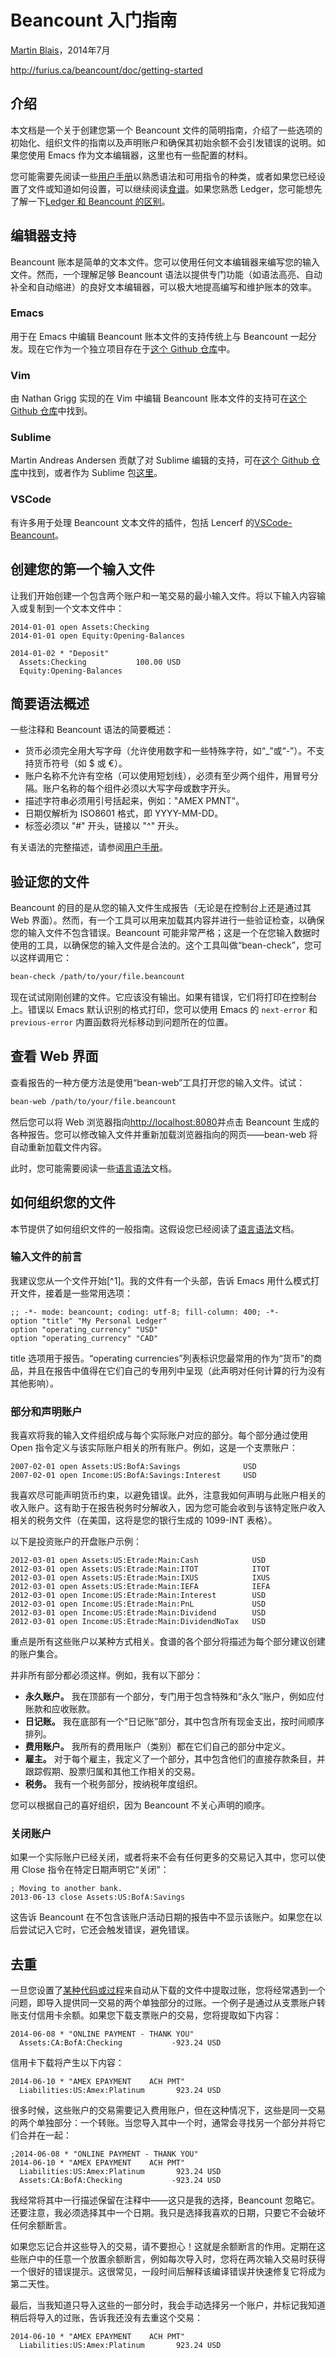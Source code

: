 # Beancount 入门指南<a id="title"></a>

[<u>Martin Blais</u>](mailto:blais@furius.ca)，2014年7月

[<u>http://furius.ca/beancount/doc/getting-started</u>](http://furius.ca/beancount/doc/getting-started)

## 介绍<a id="introduction"></a>

本文档是一个关于创建您第一个 Beancount 文件的简明指南，介绍了一些选项的初始化、组织文件的指南以及声明账户和确保其初始余额不会引发错误的说明。如果您使用 Emacs 作为文本编辑器，这里也有一些配置的材料。

您可能需要先阅读一些[<u>用户手册</u>](beancount_language_syntax.md)以熟悉语法和可用指令的种类，或者如果您已经设置了文件或知道如何设置，可以继续阅读[<u>食谱</u>](command_line_accounting_cookbook.md)。如果您熟悉 Ledger，您可能想先了解一下[<u>Ledger 和 Beancount 的区别</u>](a_comparison_of_beancount_and_ledger_hledger.md)。

## 编辑器支持<a id="editor-support"></a>

Beancount 账本是简单的文本文件。您可以使用任何文本编辑器来编写您的输入文件。然而，一个理解足够 Beancount 语法以提供专门功能（如语法高亮、自动补全和自动缩进）的良好文本编辑器，可以极大地提高编写和维护账本的效率。

### Emacs<a id="emacs"></a>

用于在 Emacs 中编辑 Beancount 账本文件的支持传统上与 Beancount 一起分发。现在它作为一个独立项目存在于[<u>这个 Github 仓库</u>](https://github.com/beancount/beancount-mode/)中。

### Vim<a id="vim"></a>

由 Nathan Grigg 实现的在 Vim 中编辑 Beancount 账本文件的支持可在[<u>这个 Github 仓库</u>](https://github.com/nathangrigg/vim-beancount)中找到。

### Sublime<a id="sublime"></a>

Martin Andreas Andersen 贡献了对 Sublime 编辑的支持，可在[<u>这个 Github 仓库</u>](https://github.com/draug3n/sublime-beancount)中找到，或者作为 Sublime 包[<u>这里</u>](https://packagecontrol.io/packages/Beancount)。

### VSCode<a id="vscode"></a>

有许多用于处理 Beancount 文本文件的插件，包括 Lencerf 的[<u>VSCode-Beancount</u>](https://marketplace.visualstudio.com/items?itemName=Lencerf.beancount)。

## 创建您的第一个输入文件<a id="creating-your-first-input-file"></a>

让我们开始创建一个包含两个账户和一笔交易的最小输入文件。将以下输入内容输入或复制到一个文本文件中：

```plaintext
2014-01-01 open Assets:Checking
2014-01-01 open Equity:Opening-Balances

2014-01-02 * "Deposit"
  Assets:Checking           100.00 USD
  Equity:Opening-Balances
```

## 简要语法概述<a id="brief-syntax-overview"></a>

一些注释和 Beancount 语法的简要概述：

- 货币必须完全用大写字母（允许使用数字和一些特殊字符，如“\_”或“-”）。不支持货币符号（如 $ 或 €）。
- 账户名称不允许有空格（可以使用短划线），必须有至少两个组件，用冒号分隔。账户名称的每个组件必须以大写字母或数字开头。
- 描述字符串必须用引号括起来，例如："AMEX PMNT"。
- 日期仅解析为 ISO8601 格式，即 YYYY-MM-DD。
- 标签必须以 "#" 开头，链接以 "^" 开头。

有关语法的完整描述，请参阅[<u>用户手册</u>](beancount_language_syntax.md)。

## 验证您的文件<a id="validating-your-file"></a>

Beancount 的目的是从您的输入文件生成报告（无论是在控制台上还是通过其 Web 界面）。然而，有一个工具可以用来加载其内容并进行一些验证检查，以确保您的输入文件不包含错误。Beancount 可能非常严格；这是一个在您输入数据时使用的工具，以确保您的输入文件是合法的。这个工具叫做“bean-check”，您可以这样调用它：

```bash
bean-check /path/to/your/file.beancount
```

现在试试刚刚创建的文件。它应该没有输出。如果有错误，它们将打印在控制台上。错误以 Emacs 默认识别的格式打印，您可以使用 Emacs 的 `next-error` 和 `previous-error` 内置函数将光标移动到问题所在的位置。

## 查看 Web 界面<a id="viewing-the-web-interface"></a>

查看报告的一种方便方法是使用“bean-web”工具打开您的输入文件。试试：

```bash
bean-web /path/to/your/file.beancount
```

然后您可以将 Web 浏览器指向[<u>http://localhost:8080</u>](http://localhost:8080)并点击 Beancount 生成的各种报告。您可以修改输入文件并重新加载浏览器指向的网页——bean-web 将自动重新加载文件内容。

此时，您可能需要阅读一些[<u>语言语法</u>](beancount_language_syntax.md)文档。

## 如何组织您的文件<a id="how-to-organize-your-file"></a>

本节提供了如何组织文件的一般指南。这假设您已经阅读了[<u>语言语法</u>](beancount_language_syntax.md)文档。

### 输入文件的前言<a id="preamble-to-your-input-file"></a>

我建议您从一个文件开始[^1]。我的文件有一个头部，告诉 Emacs 用什么模式打开文件，接着是一些常用选项：

```plaintext
;; -*- mode: beancount; coding: utf-8; fill-column: 400; -*-
option "title" "My Personal Ledger"
option "operating_currency" "USD"
option "operating_currency" "CAD"
```

title 选项用于报告。“operating currencies”列表标识您最常用的作为“货币”的商品，并且在报告中值得在它们自己的专用列中呈现（此声明对任何计算的行为没有其他影响）。

### 部分和声明账户<a id="sections-declaring-accounts"></a>

我喜欢将我的输入文件组织成与每个实际账户对应的部分。每个部分通过使用 Open 指令定义与该实际账户相关的所有账户。例如，这是一个支票账户：

```plaintext
2007-02-01 open Assets:US:BofA:Savings              USD
2007-02-01 open Income:US:BofA:Savings:Interest     USD
```

我喜欢尽可能声明货币约束，以避免错误。此外，注意我如何声明与此账户相关的收入账户。这有助于在报告税务时分解收入，因为您可能会收到与该特定账户收入相关的税务文件（在美国，这将是您的银行生成的 1099-INT 表格）。

以下是投资账户的开盘账户示例：

```plaintext
2012-03-01 open Assets:US:Etrade:Main:Cash            USD
2012-03-01 open Assets:US:Etrade:Main:ITOT            ITOT
2012-03-01 open Assets:US:Etrade:Main:IXUS            IXUS
2012-03-01 open Assets:US:Etrade:Main:IEFA            IEFA
2012-03-01 open Income:US:Etrade:Main:Interest        USD
2012-03-01 open Income:US:Etrade:Main:PnL             USD
2012-03-01 open Income:US:Etrade:Main:Dividend        USD
2012-03-01 open Income:US:Etrade:Main:DividendNoTax   USD
```

重点是所有这些账户以某种方式相关。食谱的各个部分将描述为每个部分建议创建的账户集合。

并非所有部分都必须这样。例如，我有以下部分：

- **永久账户。** 我在顶部有一个部分，专门用于包含特殊和“永久”账户，例如应付账款和应收账款。
- **日记账。** 我在底部有一个“日记账”部分，其中包含所有现金支出，按时间顺序排列。
- **费用账户。** 我所有的费用账户（类别）都在它们自己的部分中定义。
- **雇主。** 对于每个雇主，我定义了一个部分，其中包含他们的直接存款条目，并跟踪假期、股票归属和其他工作相关的交易。
- **税务。** 我有一个税务部分，按纳税年度组织。

您可以根据自己的喜好组织，因为 Beancount 不关心声明的顺序。

### 关闭账户<a id="closing-accounts"></a>

如果一个实际账户已经关闭，或者将来不会有任何更多的交易记入其中，您可以使用 Close 指令在特定日期声明它“关闭”：

```plaintext
; Moving to another bank.
2013-06-13 close Assets:US:BofA:Savings
```

这告诉 Beancount 在不包含该账户活动日期的报告中不显示该账户。如果您在以后尝试记入它时，它还会触发错误，避免错误。

## 去重<a id="de-duping"></a>

一旦您设置了[<u>某种代码或过程</u>](importing_external_data.md)来自动从下载的文件中提取过账，您将经常遇到一个问题，即导入提供同一交易的两个单独部分的过账。一个例子是通过从支票账户转账支付信用卡余额。如果您下载支票账户的交易，您将提取如下内容：

```plaintext
2014-06-08 * "ONLINE PAYMENT - THANK YOU"
  Assets:CA:BofA:Checking           -923.24 USD
```

信用卡下载将产生以下内容：

```plaintext
2014-06-10 * "AMEX EPAYMENT    ACH PMT"
  Liabilities:US:Amex:Platinum       923.24 USD
```

很多时候，这些账户的交易需要记入费用账户，但在这种情况下，这些是同一交易的两个单独部分：一个转账。当您导入其中一个时，通常会寻找另一个部分并将它们合并在一起：

```plaintext
;2014-06-08 * "ONLINE PAYMENT - THANK YOU"
2014-06-10 * "AMEX EPAYMENT    ACH PMT"
  Liabilities:US:Amex:Platinum       923.24 USD
  Assets:CA:BofA:Checking           -923.24 USD
```

我经常将其中一行描述保留在注释中——这只是我的选择，Beancount 忽略它。还要注意，我必须选择其中一个日期。我只是选择我喜欢的日期，只要它不会破坏任何余额断言。

如果您忘记合并这些导入的交易，请不要担心！这就是余额断言的作用。定期在这些账户中的任意一个放置余额断言，例如每次导入时，您将在两次输入交易时获得一个很好的错误提示。这很常见，一段时间后解释该编译错误并快速修复它将成为第二天性。

最后，当我知道只导入这些的一部分时，我会手动选择另一个账户，并标记我知道稍后将导入的过账，告诉我还没有去重这个交易：

```plaintext
2014-06-10 * "AMEX EPAYMENT    ACH PMT"
  Liabilities:US:Amex:Platinum       923.24 USD
 
